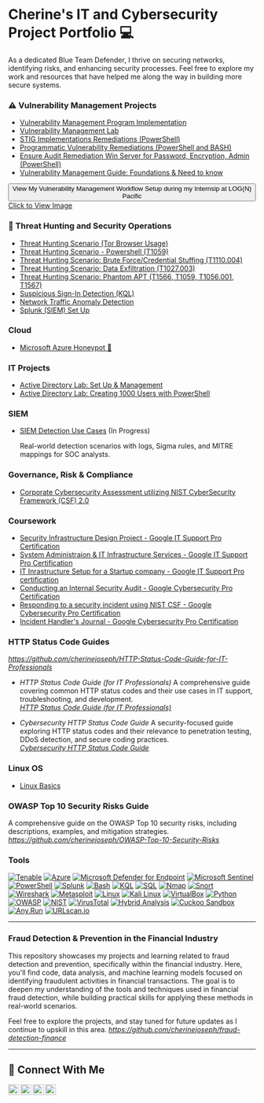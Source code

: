 # Cherine's IT and Cybersecurity Project Portfolio 💻

As a dedicated Blue Team Defender, I thrive on securing networks, identifying risks, and enhancing security processes. Feel free to explore my work and resources that have helped me along the way in building more secure systems.


### ⚠️ Vulnerability Management Projects

- [Vulnerability Management Program Implementation](https://github.com/cherinejoseph/vulnerability-management-1)
- [Vulnerability Management Lab](https://github.com/cherinejoseph/vulnerability-management)
- [STIG Implementations Remediations (PowerShell)](https://github.com/cherinejoseph/programmatic-vulnerability-remediations)
- [Programmatic Vulnerability Remediations (PowerShell and BASH)](https://github.com/cherinejoseph/Remediation-Automation-BASH-and-PowerShell)
- [Ensure Audit Remediation Win Server for Password, Encryption, Admin (PowerShell)](https://github.com/cherinejoseph/Audit-Remediation-Win-Server)
- [Vulnerability Management Guide: Foundations & Need to know](https://github.com/cherinejoseph/my-vulnerability-management-guide)

<!-- Dropdown Section for Image -->
<div class="dropdown">
  <button class="dropdown-button">View My Vulnerability Management Workflow Setup during my Internsip at LOG(N) Pacific </button>
  <div class="dropdown-content">
    <a href="https://media.licdn.com/dms/image/v2/D4D22AQFD5tXGx7IwTA/feedshare-shrink_1280/B4DZbRZMHPH8Ak-/0/1747269764469?e=1753315200&v=beta&t=M3A9C58pDIfFzXXq7x4knZK85OQvcteaJd4AVRdMovQ" target="_blank">Click to View Image</a>
  </div>
</div>


### 🚨 Threat Hunting and Security Operations

- [Threat Hunting Scenario (Tor Browser Usage)](https://github.com/cherinejoseph/threat-hunting-scenario-tor)
- [Threat Hunting Scenario - Powershell (T1059)](https://github.com/cherinejoseph/Threat-Hunting-Powershell-T1059.001)
- [Threat Hunting Scenario: Brute Force/Credential Stuffing (T1110.004)](https://github.com/cherinejoseph/Threat-Hunting-Credential-Stuffing-Attack-T1110.004)
- [Threat Hunting Scenario: Data Exfiltration (T1027.003)](https://github.com/cherinejoseph/Threat-Hunting-Credential-Stuffing-Attack-T1110.004)
- [Threat Hunting Scenario: Phantom APT (T1566, T1059, T1056.001, T1567)](https://github.com/cherinejoseph/Threat-Hunting-Phantom-Hakcers-APT)
- [Suspicious Sign-In Detection (KQL)](https://github.com/cherinejoseph/suspicious-signin-detection-kql)
- [Network Traffic Anomaly Detection](https://github.com/cherinejoseph/network-traffic-anomaly-detection)
- [Splunk (SIEM) Set Up](https://github.com/cherinejoseph/Splunk-SIEM)

### Cloud

- [Microsoft Azure Honeypot 🍯](https://github.com/cherinejoseph/microsoft-azure-honeypot)

### IT Projects

- [Active Directory Lab: Set Up & Management](https://github.com/cherinejoseph/Active-Directory-Lab)
- [Active Directory Lab: Creating 1000 Users with PowerShell](https://github.com/cherinejoseph/Active-Directory)

### SIEM 

- [SIEM Detection Use Cases](https://github.com/cherinejoseph/SIEM-Detection-Use-Cases) (In Progress)

  Real-world detection scenarios with logs, Sigma rules, and MITRE mappings for SOC analysts.

### Governance, Risk & Compliance

- [Corporate Cybersecurity Assessment utilizing NIST CyberSecurity Framework (CSF) 2.0](https://github.com/cherinejoseph/grc-project-nist-csf)

### Coursework

- [Security Infrastructure Design Project - Google IT Support Pro Certification](https://github.com/cherinejoseph/culture-of-security)
- [System Administraion & IT Infrastructure Services - Google IT Support Pro Certification](https://github.com/cherinejoseph/system-administration)
- [IT Inrastructure Setup for a Startup company - Google IT Support Pro certification](https://github.com/cherinejoseph/setting-up-it-infrastructure)
- [Conducting an Internal Security Audit - Google Cybersecurity Pro Certification](https://github.com/cherinejoseph/security-audit)
- [Responding to a security incident using NIST CSF - Google Cybersecurity Pro Certification](https://github.com/cherinejoseph/incident-response-nist-csf)
- [Incident Handler's Journal - Google Cybersecurity Pro Certification](https://github.com/cherinejoseph/incident-documentation)

### HTTP Status Code Guides

*https://github.com/cherinejoseph/HTTP-Status-Code-Guide-for-IT-Professionals*

- *HTTP Status Code Guide (for IT Professionals)*
  A comprehensive guide covering common HTTP status codes and their use cases in IT support, troubleshooting, and development.  
  *[HTTP Status Code Guide (for IT Professionals)](https://github.com/your-username/HTTP-Status-Code-Guide-for-IT-Professionals)*

- *Cybersecurity HTTP Status Code Guide* 
  A security-focused guide exploring HTTP status codes and their relevance to penetration testing, DDoS detection, and secure coding practices.  
  *[Cybersecurity HTTP Status Code Guide](https://github.com/cherinejoseph/http-status-codes-for-cybersecurity-it.)*
  

### Linux OS

- [Linux Basics](https://github.com/cherinejoseph/Everything-Linux)


### OWASP Top 10 Security Risks Guide 
  A comprehensive guide on the OWASP Top 10 security risks, including descriptions, examples, and mitigation strategies.  
  *https://github.com/cherinejoseph/OWASP-Top-10-Security-Risks*


### Tools

[![Tenable](https://img.shields.io/badge/-Tenable-0082FC?logo=tenable)](https://www.tenable.com/) [![Azure](https://img.shields.io/badge/-Azure-0078D4?logo=microsoftazure)](https://azure.microsoft.com/) [![Microsoft Defender for Endpoint](https://img.shields.io/badge/-Microsoft%20Defender%20for%20Endpoint-008272?logo=microsoft)](https://www.microsoft.com/en-us/microsoft-365/security/endpoint-defender) [![Microsoft Sentinel](https://img.shields.io/badge/-Microsoft%20Sentinel-004C97?logo=microsoft)](https://azure.microsoft.com/en-us/services/azure-sentinel/) [![PowerShell](https://img.shields.io/badge/-PowerShell-5391FE?logo=powershell)](https://learn.microsoft.com/en-us/powershell/) [![Splunk](https://img.shields.io/badge/-Splunk-000000?logo=splunk)](https://www.splunk.com/) [![Bash](https://img.shields.io/badge/-Bash-4EAA25?logo=gnu-bash)](https://www.gnu.org/software/bash/) [![KQL](https://img.shields.io/badge/-KQL-3C9E00?logo=microsoft)](https://docs.microsoft.com/en-us/azure/data-explorer/kusto/query/) [![SQL](https://img.shields.io/badge/-SQL-4479A1?logo=microsoftsqlserver)](https://www.microsoft.com/en-us/sql-server) [![Nmap](https://img.shields.io/badge/-Nmap-00A300?logo=nmap)](https://nmap.org/) [![Snort](https://img.shields.io/badge/-Snort-EE0000?logo=snort)](https://www.snort.org/) [![Wireshark](https://img.shields.io/badge/-Wireshark-1679A1?logo=wireshark)](https://www.wireshark.org/) [![Metasploit](https://img.shields.io/badge/-Metasploit-6A1E1E?logo=metasploit)](https://www.metasploit.com/) [![Linux](https://img.shields.io/badge/-Linux-FCC624?logo=linux)](https://www.kernel.org/) [![Kali Linux](https://img.shields.io/badge/-Kali%20Linux-557C87?logo=kali-linux)](https://www.kali.org/) [![VirtualBox](https://img.shields.io/badge/-VirtualBox-1E1E1E?logo=virtualbox)](https://www.virtualbox.org/) [![Python](https://img.shields.io/badge/-Python-3776AB?logo=python)](https://www.python.org/) [![OWASP](https://img.shields.io/badge/-OWASP-6B6B6B?logo=owasp)](https://owasp.org/) [![NIST](https://img.shields.io/badge/-NIST-003B5C?logo=nist)](https://www.nist.gov/) [![VirusTotal](https://img.shields.io/badge/-VirusTotal-FFD400?logo=virustotal)](https://www.virustotal.com/) [![Hybrid Analysis](https://img.shields.io/badge/-Hybrid%20Analysis-00A1E4?logo=google)](https://www.hybrid-analysis.com/) [![Cuckoo Sandbox](https://img.shields.io/badge/-Cuckoo%20Sandbox-00A8B3?logo=github)](https://cuckoosandbox.org/) [![Any.Run](https://img.shields.io/badge/-Any%20Run-4CAF50?logo=google)](https://any.run/) [![URLscan.io](https://img.shields.io/badge/-URLscan.io-000000?logo=urlscan)](https://urlscan.io/)





<hr/> 

### Fraud Detection & Prevention in the Financial Industry

This repository showcases my projects and learning related to fraud detection and prevention, specifically within the financial industry. Here, you'll find code, data analysis, and machine learning models focused on identifying fraudulent activities in financial transactions. The goal is to deepen my understanding of the tools and techniques used in financial fraud detection, while building practical skills for applying these methods in real-world scenarios.

Feel free to explore the projects, and stay tuned for future updates as I continue to upskill in this area.
*https://github.com/cherinejoseph/fraud-detection-finance*


<hr/>

## 🤳 Connect With Me

[<img align="left" alt="___________ | YouTube" width="22px" src="https://cdn.jsdelivr.net/npm/simple-icons@v3/icons/youtube.svg" />][youtube]
[<img align="left" alt="___________ | Twitter" width="22px" src="https://cdn.jsdelivr.net/npm/simple-icons@v3/icons/twitter.svg" />][twitter]
[<img align="left" alt=" cherine-jospeh| LinkedIn" width="22px" src="https://cdn.jsdelivr.net/npm/simple-icons@v3/icons/linkedin.svg" />][linkedin]
[<img align="left" alt="___________ | Instagram" width="22px" src="https://cdn.jsdelivr.net/npm/simple-icons@v3/icons/instagram.svg" />][instagram]

[twitter]: https://twitter.com/___________
[youtube]: https://www.youtube.com/c/___________
[instagram]: https://www.instagram.com/___________
[linkedin]: https://linkedin.com/in/cherine-joseph
<!--
<img width="35" alt="image" src="https://github.com/user-attachments/assets/2f41c7cd-5ea8-4475-b451-a37161b6c3fb"> 
<img width="35" alt="image" src="https://github.com/user-attachments/assets/77649969-9910-4994-8b96-74a116cfb2a8">
-->
